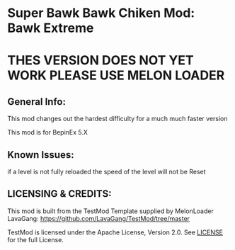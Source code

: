 # Super Bawk Bawk Chiken Mod: Bawk Extreme
# THES VERSION DOES NOT YET WORK PLEASE USE MELON LOADER
## General Info:
This mod changes out the hardest difficulty for a much much faster version

This mod is for BepinEx 5.X

## Known Issues:
if a level is not fully reloaded the speed of the level will not be Reset

## LICENSING & CREDITS:
This mod is built from the TestMod Template supplied by MelonLoader LavaGang: https://github.com/LavaGang/TestMod/tree/master

TestMod is licensed under the Apache License, Version 2.0. See [LICENSE](https://github.com/LavaGang/TestMod/blob/master/LICENSE.md) for the full License.
